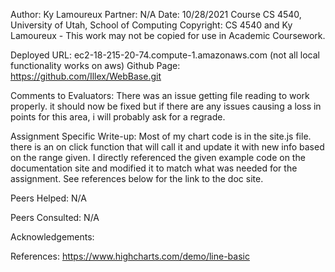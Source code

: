 ﻿Author: Ky Lamoureux
Partner: N/A
Date: 10/28/2021
Course CS 4540, University of Utah, School of Computing
Copyright: CS 4540 and Ky Lamoureux - This work may not be copied for use in Academic Coursework.

Deployed URL: ec2-18-215-20-74.compute-1.amazonaws.com  (not all local functionality works on aws)
Github Page: https://github.com/Illex/WebBase.git

Comments to Evaluators:
	There was an issue getting file reading to work properly. it should now be fixed but if there are any issues causing a loss in points for
	this area, i will probably ask for a regrade.

Assignment Specific Write-up:
	Most of my chart code is in the site.js file. there is an on click function that will call it and update it with new info
	based on the range given. I directly referenced the given example code on the documentation site and modified it to match
	what was needed for the assignment.  See references below for the link to the doc site.

Peers Helped:
	N/A

Peers Consulted:
	N/A

Acknowledgements:

References:	
	https://www.highcharts.com/demo/line-basic

   